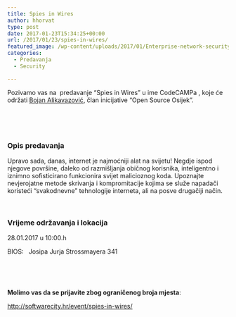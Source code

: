 ```yaml
---
title: Spies in Wires
author: hhorvat
type: post
date: 2017-01-23T15:34:25+00:00
url: /2017/01/23/spies-in-wires/
featured_image: /wp-content/uploads/2017/01/Enterprise-network-security1.jpg
categories:
  - Predavanja
  - Security

---
```

Pozivamo vas na  predavanje &#8220;Spies in Wires&#8221; u ime CodeCAMPa , koje će održati [Bojan Alikavazović][1], član inicijative &#8220;Open Source Osijek&#8221;.

&nbsp;

&nbsp;

### Opis predavanja

Upravo sada, danas, internet je najmoćniji alat na svijetu! Negdje ispod njegove površine, daleko od razmišljanja običnog korisnika, inteligentno i iznimno sofisticirano funkcionira svijet malicioznog koda. Upoznajte nevjerojatne metode skrivanja i kompromitacije kojima se služe napadači koristeći “svakodnevne” tehnologije interneta, ali na posve drugačiji način.

&nbsp;

### Vrijeme održavanja i lokacija

<time>28.01.2017 u 10:00.h </time>

BIOS:   Josipa Jurja Strossmayera 341

&nbsp;

&nbsp;

**Molimo vas da se prijavite zbog ograničenog broja mjesta**:

<http://softwarecity.hr/event/spies-in-wires/>

 [1]: https://www.opensource-osijek.org/wordpress/o-nama/bojan-alikavazovic/